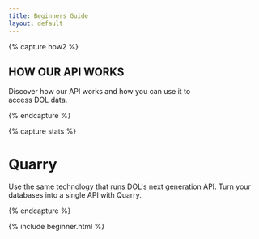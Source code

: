 ```yaml
---
title: Beginners Guide
layout: default
---
```


{% capture how2 %}
## HOW OUR API WORKS

Discover how our API works and how you can use it to  
access DOL data.

{% endcapture %}

{% capture stats %}

# Quarry

Use the same technology that runs DOL's next generation API. Turn your databases into a single API with Quarry.

{% endcapture %}

{% include beginner.html %}